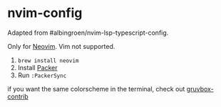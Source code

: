 # nvim-config

Adapted from #albingroen/nvim-lsp-typescript-config.

Only for [Neovim](https://github.com/neovim/neovim). Vim not supported.

1. `brew install neovim`
1. Install [Packer](https://github.com/wbthomason/packer.nvim)
1. Run `:PackerSync`

if you want the same colorscheme in the terminal, check out
[gruvbox-contrib](https://github.com/morhetz/gruvbox-contrib)
